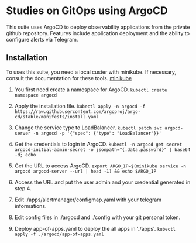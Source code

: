 # Studies on GitOps using ArgoCD

This suite uses ArgoCD to deploy observability applications from the private github repository. Features include application deployment and the ability to configure alerts via Telegram.

## Installation

To uses this suite, you need a local custer with minikube. If necessary, consult the documentation for these tools.
[minikube](https://minikube.sigs.k8s.io/docs/start/)

1. You first need create a namespace for ArgoCD.
```kubectl create namespace argocd```

2. Apply the installation file.
```kubectl apply -n argocd -f https://raw.githubusercontent.com/argoproj/argo-cd/stable/manifests/install.yaml```

3. Change the service type to LoadBalancer.
```kubectl patch svc argocd-server -n argocd -p '{"spec": {"type": "LoadBalancer"}}'```

4. Get the credentials to login in ArgoCD.
```kubectl -n argocd get secret argocd-initial-admin-secret -o jsonpath="{.data.password}" | base64 -d; echo```

5. Get the URL to access ArgoCD.
```export ARGO_IP=$(minikube service -n argocd argocd-server --url | head -1) && echo $ARGO_IP```

6. Access the URL and put the user admin and your credential generated in step 4.

7. Edit ./apps/alertmanager/configmap.yaml with your telegram informations.

8. Edit config files in ./argocd and ./config with your git personal token.

9. Deploy app-of-apps.yaml to deploy the all apps in './apps'.
```kubectl apply -f ./argocd/app-of-apps.yaml```
